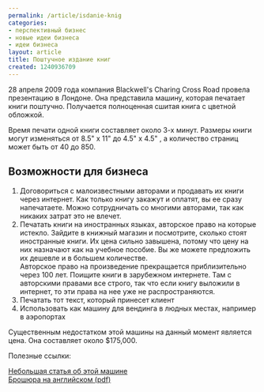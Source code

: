 ```yaml
---
permalink: /article/isdanie-knig
categories:
- перспективный бизнес
- новые идеи бизнеса
- идеи бизнеса
layout: article
title: Поштучное издание книг
created: 1240936709
---
```

<p>28 апреля 2009 года компания Blackwell's Charing Cross Road провела презентацию в Лондоне. Она представила машину, которая печатает книги поштучно. Получается полноценная сшитая книга с цветной обложкой.</p>
<p>Время печати одной книги составляет около 3-х минут. Размеры книги могут изменяться от 8.5&quot; x 11&quot; до 4.5&quot; x 4.5&quot; , а количество страниц может быть от 40 до 850.</p>
<!--break-->
<h2>Возможности для бизнеса</h2>
<ol>
    <li>Договориться с малоизвестными авторами и продавать их книги через интернет. Как только книгу закажут и оплатят, вы ее сразу напечатаете. Можно сотрудничать со многими авторами, так как никаких затрат это не влечет.</li>
    <li>Печатать книги на иностранных языках, авторское право на которые истекло. Зайдите в книжный магазин и посмотрите, сколько стоят иностранные книги. Их цена сильно завышена, потому что цену на них назначают как на учебное пособие. Вы же можете предложить их дешевле и в большем количестве.
<br />
    Авторское право на произведение прекращается приблизительно через 100 лет. Поищите книги в зарубежном интернете. Там с авторскими правами все строго, так что если книгу выложили в интернет, то эти права на нее уже не распространяются.</li>
    <li>Печатать тот текст, который принесет клиент</li>
    <li>Использовать как машину для вендинга в людных местах, например в аэропортах</li>
</ol>
<p>Существенным недостатком этой машины на данный момент является цена. Она составляет около $175,000.</p>
<p>Полезные ссылки:</p>
<p><a href="http://habrahabr.ru/blogs/i_am_clever/58457/">Небольшая статья об этой машине</a>
 <br />
<a href="http://www.ondemandbooks.com/EBM_Brochure.pdf">Брошюра на английском (pdf)</a></p>
